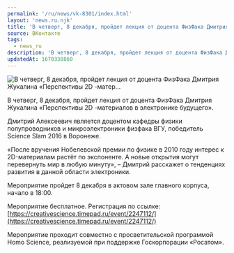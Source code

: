 ```yaml
---
permalink: '/ru/news/vk-8301/index.html'
layout: 'news.ru.njk'
title: 'В четверг, 8 декабря, пройдет лекция от доцента ФизФака Дмитрия Жукалина «Перспективы 2D -матер…'
source: ВКонтакте
tags:
  - news_ru
description: 'В четверг, 8 декабря, пройдет лекция от доцента ФизФака Дмитрия Жукалина «Перспективы 2D -матер…'
updatedAt: 1670338860
---
```

![В четверг, 8 декабря, пройдет лекция от доцента ФизФака Дмитрия Жукалина «Перспективы 2D -матер…](https://sun1-90.userapi.com/impg/LpJHuxbEWtrZ_AGcbCIex68J0EzBBZBu_oxV5A/wjyrBToskvM.jpg?size=510x340&quality=95&sign=ebc839b4a91075fa7b99981e098ab944&c_uniq_tag=DIIIbdGrsJKhZsLl6HlKop_RefeZu0XAMGEC8aLmeos&type=album)

В четверг, 8 декабря, пройдет лекция от доцента ФизФака Дмитрия Жукалина «Перспективы 2D -материалов в электронике будущего».

Дмитрий Алексеевич является доцентом кафедры физики полупроводников и микроэлектроники физфака ВГУ, победитель Science Slam 2016 в Воронеже.

«После вручения Нобелевской премии по физике в 2010 году интерес к 2D-материалам растёт по экспоненте. А новые открытия могут перевернуть мир в любую минуту», – Дмитрий расскажет о тенденциях развития в данной области электроники.

Мероприятие пройдет 8 декабря в актовом зале главного корпуса, начало в 18:00.

Мероприятие бесплатное. Регистрация по ссылке:
[https://creativescience.timepad.ru/event/2247112/](https://creativescience.timepad.ru/event/2247112/)

Мероприятие проходит совместно с просветительской программой Homo Science, реализуемой при поддержке Госкорпорации «Росатом».
